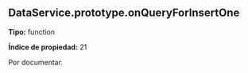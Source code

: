 ## DataService.prototype.onQueryForInsertOne

**Tipo:** function

**Índice de propiedad:** 21

Por documentar.



